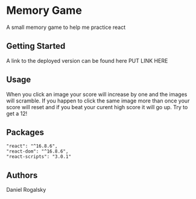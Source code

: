 # Memory Game
A small memory game to help me practice react

## Getting Started
A link to the deployed version can be found here PUT LINK HERE

## Usage
When you click an image your score will increase by one and the images will scramble. If you happen to click the same image more than once your score will reset and if you beat your curent high score it will go up. Try to get a 12!

## Packages
    "react": "^16.8.6",
    "react-dom": "^16.8.6",
    "react-scripts": "3.0.1"

## Authors
Daniel Rogalsky